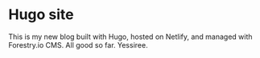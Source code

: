 # Hugo site
This is my new blog built with Hugo, hosted on Netlify, and managed with Forestry.io CMS. All good so far. Yessiree.
